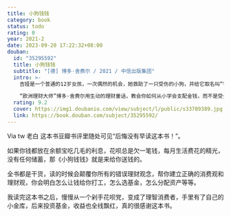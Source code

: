 ```yaml
---
title: 小狗钱钱
category: book
status: todo
rating: 0
year: 2021-2
date: 2023-09-20 17:22:32+08:00
douban:
  id: "35295592"
  title: 小狗钱钱
  subtitle: "[德] 博多·舍费尔 / 2021 / 中信出版集团"
  intro: >-
    吉娅是一个普通的12岁女孩，一次偶然的机会，她救助了一只受伤的小狗，并给它取名叫“钱钱”。没想到，钱钱居然是一位深藏不露的理财高手，它改变了吉娅一家人的财富命运……

    “欧洲理财大师”博多·舍费尔用生动的理财童话，教会你如何从小学会支配金钱，而不是受金钱的支配；如何像富人那样思考，正确地认识和使用金钱；如何进行理财投资，找到积累资产的方法，早日实现财务自由！
  rating: 9.2
  cover: https://img1.doubanio.com/view/subject/l/public/s33789389.jpg
  link: https://book.douban.com/subject/35295592/
---
```


Via tw 老白 这本书豆瓣书评里随处可见“后悔没有早读这本书！”。

如果你钱都放在余额宝吃几毛的利息，花呗总是欠一笔钱，每月生活费花的精光，没有任何储蓄，那《小狗钱钱》就是来给你送钱的。

全书都是干货，读的时候会颠覆你所有的错误理财观念，帮你建立正确的消费观和理财观，你会明白怎么让钱给你打工，怎么选基金，怎么分配资产等等。

我读完这本书之后，慢慢从一个剁手花呗党，变成了理智消费者，手里有了自己的小金库，后来投资基金，收益也全线飘红，真的很感谢这本书。
